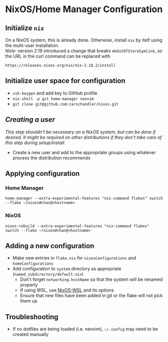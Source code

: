 # NixOS/Home Manager Configuration

## Initialize `nix`
On a NixOS system, this is already done. Otherwise, install `nix` by itelf using the
multi-user installation.  
*Note*: version 2.19 introduced a change that breaks `mkOutOfStoreSymlink`, so the URL in
the curl command can be replaced with
```
https://releases.nixos.org/nix/nix-2.18.2/install
```

## Initialize user space for configuration
- `ssh-keygen` and add key to GitHub profile
- `nix-shell -p git home-manager neovim`
- `git clone git@github.com:carschandler/nixos.git`

## *Creating a user*
*This step shouldn't be necessary on a NixOS system, but can be done if desired. It might
be required on other distributions if they don't take care of this step during
setup/install.*
- Create a new user and add to the appropriate groups using whatever process the
  distribution recommends

## Applying configuration
### Home Manager
```
home-manager --extra-experimental-features "nix-command flakes" switch --flake ~/nixos#chan@<hostname>
```
### NixOS
```
nixos-rebuild --extra-experimental-features "nix-command flakes" switch --flake ~/nixos#chan@<hostname>
```

## Adding a new configuration
- Make new entries in `flake.nix` for `nixosConfigurations` and `homeConfigurations`
- Add configuration to `system` directory as appropriate (`named_subdirectory/default.nix`)
  - Don't forget `networking.hostName` so that the system will be renamed properly
  - If using WSL, use [NixOS-WSL](https://github.com/nix-community/NixOS-WSL) and its options
  - Ensure that new files have been added in git or the flake will not pick them up

## Troubleshooting
- If no dotfiles are being loaded (i.e. neovim), `~/.config` may need to be created manually
